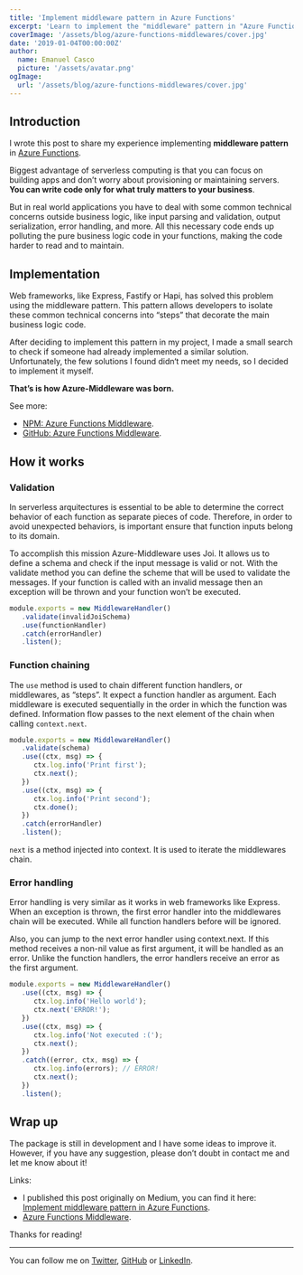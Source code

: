 ```yaml
---
title: 'Implement middleware pattern in Azure Functions'
excerpt: 'Learn to implement the "middleware" pattern in "Azure Function" to keep your business logic clean and write your functions in a more declarative way.'
coverImage: '/assets/blog/azure-functions-middlewares/cover.jpg'
date: '2019-01-04T00:00:00Z'
author:
  name: Emanuel Casco
  picture: '/assets/avatar.png'
ogImage:
  url: '/assets/blog/azure-functions-middlewares/cover.jpg'
---
```


## Introduction

I wrote this post to share my experience implementing **middleware pattern** in [Azure Functions](https://azure.microsoft.com/en-us/services/functions/).

Biggest advantage of serverless computing is that you can focus on building apps and don’t worry about provisioning or maintaining servers. **You can write code only for what truly matters to your business**.

But in real world applications you have to deal with some common technical concerns outside business logic, like input parsing and validation, output serialization, error handling, and more. All this necessary code ends up polluting the pure business logic code in your functions, making the code harder to read and to maintain.


## Implementation

Web frameworks, like Express, Fastify or Hapi, has solved this problem using the middleware pattern. This pattern allows developers to isolate these common technical concerns into “steps” that decorate the main business logic code.

After deciding to implement this pattern in my project, I made a small search to check if someone had already implemented a similar solution.
Unfortunately, the few solutions I found didn‘t meet my needs, so I decided to implement it myself.

**That’s is how Azure-Middleware was born.**

See more:

- [NPM: Azure Functions Middleware](https://www.npmjs.com/package/azure-middleware).
- [GitHub: Azure Functions Middleware](https://github.com/emanuelcasco/azure-middleware).

## How it works

### Validation

In serverless arquitectures is essential to be able to determine the correct behavior of each function as separate pieces of code. Therefore, in order to avoid unexpected behaviors, is important ensure that function inputs belong to its domain.

To accomplish this mission Azure-Middleware uses Joi. It allows us to define a schema and check if the input message is valid or not.
With the validate method you can define the scheme that will be used to validate the messages. If your function is called with an invalid message then an exception will be thrown and your function won’t be executed.

```js
module.exports = new MiddlewareHandler()
   .validate(invalidJoiSchema)
   .use(functionHandler)
   .catch(errorHandler)
   .listen();
```

### Function chaining

The `use` method is used to chain different function handlers, or middlewares, as “steps”. It expect a function handler as argument.
Each middleware is executed sequentially in the order in which the function was defined. Information flow passes to the next element of the chain when calling `context.next`.

```js
module.exports = new MiddlewareHandler()
   .validate(schema)
   .use((ctx, msg) => {
      ctx.log.info('Print first');
      ctx.next();
   })
   .use((ctx, msg) => {
      ctx.log.info('Print second');
      ctx.done();
   })
   .catch(errorHandler)
   .listen();
```

`next` is a method injected into context. It is used to iterate the middlewares chain.

### Error handling

Error handling is very similar as it works in web frameworks like Express. When an exception is thrown, the first error handler into the middlewares chain will be executed. While all function handlers before will be ignored.

Also, you can jump to the next error handler using context.next. If this method receives a non-nil value as first argument, it will be handled as an error. Unlike the function handlers, the error handlers receive an error as the first argument.

```js
module.exports = new MiddlewareHandler()
   .use((ctx, msg) => {
      ctx.log.info('Hello world');
      ctx.next('ERROR!');
   })
   .use((ctx, msg) => {
      ctx.log.info('Not executed :(');
      ctx.next();
   })
   .catch((error, ctx, msg) => {
      ctx.log.info(errors); // ERROR!
      ctx.next();
   })
   .listen();
```

## Wrap up

The package is still in development and I have some ideas to improve it. However, if you have any suggestion, please don’t doubt in contact me and let me know about it!

Links:
- I published this post originally on Medium, you can find it here: [Implement middleware pattern in Azure Functions](https://javascript.plainenglish.io/implement-middleware-pattern-in-azure-functions-d8e9f94626a5).
- [Azure Functions Middleware](https://www.npmjs.com/package/azure-middleware).

Thanks for reading!

---

You can follow me on [Twitter](https://twitter.com/Emanuel_Casco), [GitHub](https://github.com/emanuelcasco) or [LinkedIn](https://www.linkedin.com/in/emanuelcasco/).